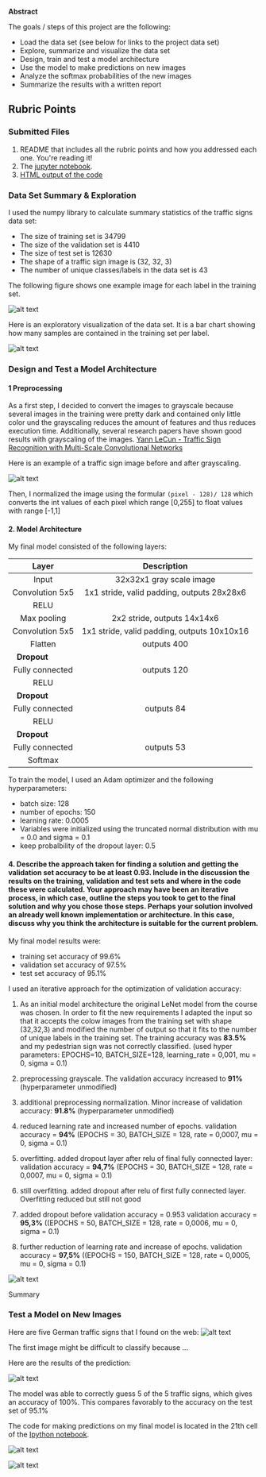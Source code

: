 **Abstract**

The goals / steps of this project are the following:
* Load the data set (see below for links to the project data set)
* Explore, summarize and visualize the data set
* Design, train and test a model architecture
* Use the model to make predictions on new images
* Analyze the softmax probabilities of the new images
* Summarize the results with a written report


[//]: # (Image References)

[bar_chart_training_set]: ./figures/bar_chart_training_set.png "Distribution of training samples per label"
[labels_with_examples]: ./figures/labels_with_examples.png "Labels and example images"
[grayscale]: ./figures/grayscale.jpg "Grayscaling"
[traffic_signs_orig]: ./figures/traffic_signs_orig.png "Traffic Signs"
[traffic_signs_prediction]: ./figures/traffic_signs_prediction.png "Traffic Signs Prediction"
[learning]: ./figures/learning.png "Validation Accuracy per Epoche"
[prediction_probabilities_with_examples]: ./figures/prediction_probabilities_with_examples.png "Traffic Sign Prediction with Examples"
[prediction_probabilities_with_barcharts]: ./figures/prediction_probabilities_with_barcharts.png "Traffic Sign Prediction with Bar Charts"
[image8]: ./examples/placeholder.png "Traffic Sign 5"

## Rubric Points
### Submitted Files

 1. README that includes all the rubric points and how you addressed each one. You're reading it!
 1. The [jupyter notebook](https://github.com/MarkBroerkens/CarND-Traffic-Sign-Classifier-Project/blob/master/Traffic_Sign_Classifier.ipynb).
 1. [HTML output of the code](Traffic_Sign_Classifier.html)

### Data Set Summary & Exploration
I used the numpy library to calculate summary statistics of the traffic
signs data set:

* The size of training set is 34799
* The size of the validation set is 4410
* The size of test set is 12630
* The shape of a traffic sign image is (32, 32, 3)
* The number of unique classes/labels in the data set is 43

The following figure shows one example image for each label in the training set.

![alt text][labels_with_examples]

Here is an exploratory visualization of the data set. It is a bar chart showing how many samples are contained in the training set per label.

![alt text][bar_chart_training_set]


### Design and Test a Model Architecture

#### 1 Preprocessing

As a first step, I decided to convert the images to grayscale because several images in the training were pretty dark and contained only little color und the grayscaling reduces the amount of features and thus reduces execution time. Additionally, several research papers have shown good results with grayscaling of the images. [Yann LeCun - Traffic Sign Recognition with Multi-Scale Convolutional Networks](http://yann.lecun.com/exdb/publis/pdf/sermanet-ijcnn-11.pdf)

Here is an example of a traffic sign image before and after grayscaling.

![alt text][grayscale]

Then, I normalized the image using the formular `(pixel - 128)/ 128` which converts the int values of each pixel which range [0,255] to float values with range [-1,1]

#### 2. Model Architecture

My final model consisted of the following layers:

| Layer                  |     Description                                |
|:----------------------:|:----------------------------------------------:|
| Input                  | 32x32x1 gray scale image                       |
| Convolution 5x5        | 1x1 stride, valid padding, outputs 28x28x6     |
| RELU                   |                                                |
| Max pooling            | 2x2 stride,  outputs 14x14x6                   |
| Convolution 5x5        | 1x1 stride, valid padding, outputs 10x10x16    |
| Flatten                | outputs 400                                    |
| **Dropout**            |                                                |
| Fully connected        | outputs 120                                    |
| RELU                   |                                                |
| **Dropout**            |                                                |
| Fully connected        | outputs 84                                     |
| RELU                   |                                                |
| **Dropout**            |                                                |
| Fully connected        | outputs 53                                     |
| Softmax                |                                                |


To train the model, I used an Adam optimizer and the following hyperparameters:
* batch size: 128
* number of epochs: 150
* learning rate: 0.0005
* Variables were initialized using the truncated normal distribution with mu = 0.0 and sigma = 0.1
* keep probalbility of the dropout layer: 0.5


#### 4. Describe the approach taken for finding a solution and getting the validation set accuracy to be at least 0.93. Include in the discussion the results on the training, validation and test sets and where in the code these were calculated. Your approach may have been an iterative process, in which case, outline the steps you took to get to the final solution and why you chose those steps. Perhaps your solution involved an already well known implementation or architecture. In this case, discuss why you think the architecture is suitable for the current problem.

My final model results were:
* training set accuracy of 99.6%
* validation set accuracy of 97.5%
* test set accuracy of 95.1%

I used an iterative approach for the optimization of validation accuracy:
1. As an initial model architecture the original LeNet model from the course was chosen. In order to fit the new requirements I adapted the input so that it accepts the colow images from the training set with shape (32,32,3) and modified the number of output so that it fits to the number of unique labels in the training set. The training accuracy was **83.5%** and my pedestrian sign was not correctly classified. (used hyper parameters: EPOCHS=10, BATCH_SIZE=128, learning_rate = 0,001, mu = 0, sigma = 0.1) 

1. preprocessing grayscale. The validation accuracy increased to **91%** (hyperparameter unmodified)

1. additional preprocessing normalization. Minor increase of validation accuracy: **91.8%** (hyperparameter unmodified)

1. reduced learning rate and increased number of epochs. validation accuracy = **94%** (EPOCHS = 30, BATCH_SIZE = 128, rate = 0,0007, mu = 0, sigma = 0.1)

1. overfitting. added dropout layer after relu of final fully connected layer: validation accuracy = **94,7%** (EPOCHS = 30, BATCH_SIZE = 128, rate = 0,0007, mu = 0, sigma = 0.1)

1. still overfitting. added dropout after relu of first fully connected layer. Overfitting reduced but still not good

1. added dropout before validation accuracy = 0.953 validation accuracy = **95,3%** ((EPOCHS = 50, BATCH_SIZE = 128, rate = 0,0006, mu = 0, sigma = 0.1)

1. further reduction of learning rate and increase of epochs. validation accuracy = **97,5%** ((EPOCHS = 150, BATCH_SIZE = 128, rate = 0,0005, mu = 0, sigma = 0.1)

![alt text][learning]

Summary


### Test a Model on New Images

Here are five German traffic signs that I found on the web:
![alt text][traffic_signs_orig]

The first image might be difficult to classify because ...

Here are the results of the prediction:

![alt text][traffic_signs_prediction]

The model was able to correctly guess 5 of the 5 traffic signs, which gives an accuracy of 100%. This compares favorably to the accuracy on the test set of 95.1%

The code for making predictions on my final model is located in the 21th cell of the [Ipython notebook](https://github.com/MarkBroerkens/CarND-Traffic-Sign-Classifier-Project/blob/master/Traffic_Sign_Classifier.ipynb).

![alt text][prediction_probabilities_with_barcharts]

![alt text][prediction_probabilities_with_examples]
